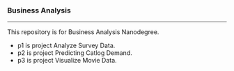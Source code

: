 ### Business Analysis
***
This repository is for Business Analysis Nanodegree. 

+ p1 is project Analyze Survey Data.
+ p2 is project Predicting Catlog Demand.
+ p3 is project Visualize Movie Data.
